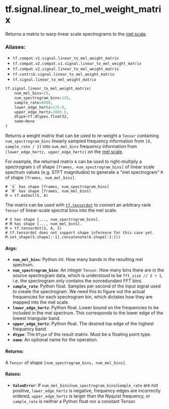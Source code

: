 <div itemscope itemtype="http://developers.google.com/ReferenceObject">
<meta itemprop="name" content="tf.signal.linear_to_mel_weight_matrix" />
<meta itemprop="path" content="Stable" />
</div>

# tf.signal.linear_to_mel_weight_matrix

Returns a matrix to warp linear scale spectrograms to the [mel scale][mel].

### Aliases:

* `tf.compat.v1.signal.linear_to_mel_weight_matrix`
* `tf.compat.v2.compat.v1.signal.linear_to_mel_weight_matrix`
* `tf.compat.v2.signal.linear_to_mel_weight_matrix`
* `tf.contrib.signal.linear_to_mel_weight_matrix`
* `tf.signal.linear_to_mel_weight_matrix`

``` python
tf.signal.linear_to_mel_weight_matrix(
    num_mel_bins=20,
    num_spectrogram_bins=129,
    sample_rate=8000,
    lower_edge_hertz=125.0,
    upper_edge_hertz=3800.0,
    dtype=tf.dtypes.float32,
    name=None
)
```

<!-- Placeholder for "Used in" -->

Returns a weight matrix that can be used to re-weight a `Tensor` containing
`num_spectrogram_bins` linearly sampled frequency information from
`[0, sample_rate / 2]` into `num_mel_bins` frequency information from
`[lower_edge_hertz, upper_edge_hertz]` on the [mel scale][mel].

For example, the returned matrix `A` can be used to right-multiply a
spectrogram `S` of shape `[frames, num_spectrogram_bins]` of linear
scale spectrum values (e.g. STFT magnitudes) to generate a "mel spectrogram"
`M` of shape `[frames, num_mel_bins]`.

    # `S` has shape [frames, num_spectrogram_bins]
    # `M` has shape [frames, num_mel_bins]
    M = tf.matmul(S, A)

The matrix can be used with <a href="../../tf/tensordot.md"><code>tf.tensordot</code></a> to convert an arbitrary rank
`Tensor` of linear-scale spectral bins into the mel scale.

    # S has shape [..., num_spectrogram_bins].
    # M has shape [..., num_mel_bins].
    M = tf.tensordot(S, A, 1)
    # tf.tensordot does not support shape inference for this case yet.
    M.set_shape(S.shape[:-1].concatenate(A.shape[-1:]))

#### Args:


* <b>`num_mel_bins`</b>: Python int. How many bands in the resulting mel spectrum.
* <b>`num_spectrogram_bins`</b>: An integer `Tensor`. How many bins there are in the
  source spectrogram data, which is understood to be `fft_size // 2 + 1`,
  i.e. the spectrogram only contains the nonredundant FFT bins.
* <b>`sample_rate`</b>: Python float. Samples per second of the input signal used to
  create the spectrogram. We need this to figure out the actual frequencies
  for each spectrogram bin, which dictates how they are mapped into the mel
  scale.
* <b>`lower_edge_hertz`</b>: Python float. Lower bound on the frequencies to be
  included in the mel spectrum. This corresponds to the lower edge of the
  lowest triangular band.
* <b>`upper_edge_hertz`</b>: Python float. The desired top edge of the highest
  frequency band.
* <b>`dtype`</b>: The `DType` of the result matrix. Must be a floating point type.
* <b>`name`</b>: An optional name for the operation.


#### Returns:

A `Tensor` of shape `[num_spectrogram_bins, num_mel_bins]`.



#### Raises:


* <b>`ValueError`</b>: If `num_mel_bins`/`num_spectrogram_bins`/`sample_rate` are not
  positive, `lower_edge_hertz` is negative, frequency edges are incorrectly
  ordered, `upper_edge_hertz` is larger than the Nyquist frequency, or
  `sample_rate` is neither a Python float nor a constant Tensor.

[mel]: https://en.wikipedia.org/wiki/Mel_scale